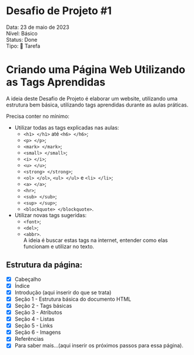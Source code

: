 # Desafio de Projeto #1

Data: 23 de maio de 2023 <br>
Nível: Básico <br>
Status: Done <br>
Tipo: 📌 Tarefa <br>

# Criando uma Página Web Utilizando as Tags Aprendidas

A ideia deste Desafio de Projeto é elaborar um website, utilizando uma estrutura bem básica, utilizando tags aprendidas durante as aulas práticas. 

Precisa conter no mínimo:

- Utilizar todas as tags explicadas nas aulas: 
  - ```<h1> </h1>``` até ```<h6> </h6>```;
  - ```<p> </p>```;
  - ```<mark> </mark>```;
  - ```<small> </small>```;
  - ```<i> </i>```;
  - ```<u> </u>```;
  - ```<strong> </strong>```; 
  - ```<ol> </ol>```, ```<ul> </ul>``` e ```<li> </li>```;
  - ```<a> </a>```; 
  - ```<hr>```;
  - ```<sub> </sub>```;
  - ```<sup> </sup>```; 
  - ```<blockquote> </blockquote>```.
- Utilizar novas tags sugeridas:
  - ```<font>```;
  - ```<del>```; 
  - ```<abbr>```. 
 <br> A ideia é buscar estas tags na internet, entender como elas funcionam e utilizar no texto.

## Estrutura da página:

- [x]  Cabeçalho
- [x]  Índice
- [x]  Introdução (aqui inserir do que se trata)
- [x]  Seção 1 - Estrutura básica do documento HTML
- [x]  Seção 2 - Tags básicas
- [x]  Seção 3 - Atributos
- [x]  Seção 4 - Listas
- [x]  Seção 5 - Links
- [x]  Seção 6 - Imagens
- [x]  Referências
- [x]  Para saber mais…(aqui inserir os próximos passos para essa página).
